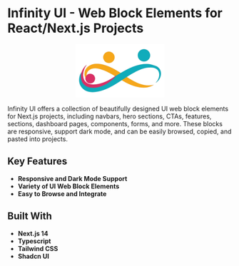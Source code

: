 # Infinity UI - Web Block Elements for React/Next.js Projects

<p align="center">
<img src="./public/logo.png" width=200>
</p>

Infinity UI offers a collection of beautifully designed UI web block elements for Next.js projects, including navbars, hero sections, CTAs, features, sections, dashboard pages, components, forms, and more. These blocks are responsive, support dark mode, and can be easily browsed, copied, and pasted into projects.

## Key Features

- **Responsive and Dark Mode Support**
- **Variety of UI Web Block Elements**
- **Easy to Browse and Integrate**

## Built With

- **Next.js 14**
- **Typescript**
- **Tailwind CSS**
- **Shadcn UI**
